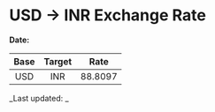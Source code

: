 # USD → INR Exchange Rate

**Date:** 

| Base | Target | Rate  |
|:----:|:------:|:-----:|
| USD  | INR    | 88.8097 |

_Last updated: _